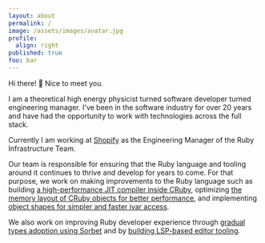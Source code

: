 ```yaml
---
layout: about
permalink: /
image: /assets/images/avatar.jpg
profile:
  align: right
published: true
foo: bar
---
```


Hi there! 👋 Nice to meet you.

I am a theoretical high energy physicist turned software developer turned engineering manager. I've been in the software industry for over 20 years and have had the opportunity to work with technologies across the full stack.

Currently I am working at [Shopify](https://shopify.com) as the Engineering Manager of the Ruby Infrastructure Team.

Our team is responsible for ensuring that the Ruby language and tooling around it continues to thrive and develop for years to come. For that purpose, we work on making improvements to the Ruby language such as building [a high-performance JIT compiler inside CRuby](https://speed.yjit.org), optimizing [the memory layout of CRuby objects for better performance](https://rubykaigi.org/2021-takeout/presentations/peterzhu2118.html), and implementing [object shapes for simpler and faster ivar access](https://rubykaigi.org/2021-takeout/presentations/chrisgseaton.html).

We also work on improving Ruby developer experience through [gradual types adoption using Sorbet](https://shopify.engineering/rubyconf-2021-the-talks-you-might-have-missed#:~:text=Gradual%20Typing%20in%20Ruby%E2%80%93A%20Three%20Year%20Retrospective) and by [building LSP-based editor tooling](https://marketplace.visualstudio.com/publishers/Shopify).
